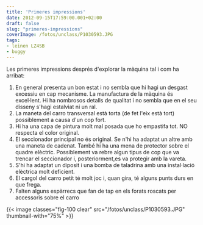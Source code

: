 ```yaml
---
title: 'Primeres impressions'
date: 2012-09-15T17:59:00.001+02:00
draft: false
slug: "primeres-impressions"
coverImage: /fotos/unclass/P1030593.JPG
tags: 
- leinen LZ4SB
- buggy
---
```



Les primeres impressions després d'explorar la màquina tal i com ha arribat:  


1.  En general presenta un bon estat i no sembla que hi hagi un desgast excessiu en cap mecanisme. La manufactura de la màquina és excel·lent. Hi ha nombrosos detalls de qualitat i no sembla que en el seu disseny s'hagi estalviat ni un ral.
2.  La maneta del carro transversal està torta (de fet l'eix està tort) possiblement a causa d'un cop fort.
3.  Hi ha una capa de pintura molt mal posada que ho empastifa tot. NO respecta el color original.
4.  El seccionador principal no és original. Se n'hi ha adaptat un altre amb una maneta de cadenat. També hi ha una mena de protector sobre el quadre elèctric. Possiblement va rebre algun tipus de cop que va trencar el seccionador i, posteriorment,es va protegir amb la vareta.
5.  S'hi ha adaptat un diposit i una bomba de taladrina amb una instal·lació elèctrica molt deficient.
6.  El cargol del carro petit té molt joc i, quan gira, té alguns punts durs en que frega.
7.  Falten alguns espàrrecs que fan de tap en els forats roscats per accessoris sobre el carro


{{< image classes="fig-100 clear"  src="/fotos/unclass/P1030593.JPG" thumbnail-with="75%" >}}